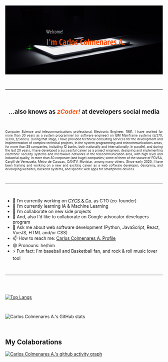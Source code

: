 ![zCoder Banner!](assets/img/miBanner.png)

<br>

---

<br>

### <div style="text-align:center"><h3>...also knows as<span style="color:#ff4c00"> _zCoder!_ </span>at developers social media</div>

<br>

<p style="text-align:justify; font-size:10px">
          Computer Science and telecommunications professional. Electronic Engineer, 1981. I have worked for more than 30 years as a system programmer (or software engineer) on IBM Mainframe systems (s/370, s/390, z/Series). During that stage, I have provided technical consulting services for the development and implementation of complex technical projects, in the system programming and telecommunications areas, for more than 25 companies, including 12 banks, both nationally and internationally. In parallel, and during the last 20 years, I have developed a successful career as a project engineer; designing and implementing electronic security systems and microwave networks in the telecommunication area, with high level and industrial quality, in more than 30 corporate (and huge) companies; some of them of the stature of PDVSA, Cargill de Venezuela, Metro de Caracas, CANTV, Movistar, among many others.  Since
          early 2020, I have been training and working on a new and exciting career as a web software developer; designing, and developing websites, backend systems, and specific web apps for smartphone devices.
</p>

<br>

---

<br>

- 🔭 I’m currently working on [CYCS & Co.](https://cycs.netlify.app "CYCS Ingeniería e Instalaciones") as CTO (co-founder)
- 🌱 I’m currently learning IA & Machine Learning
- 👯 I’m collaborate on new side projects
- 👯 And, also I'd like to collaborate on Google advocator developers program
- 💬 Ask me about web software development (Python, JavaScript, React, VueJS, HTML and/or CSS)
- 📫 How to reach me: [Carlos Colmenares A. Profile](https://carlos-colmenares-a.netlify.app "https://carlos-colmenares-a.netlify.app")
- 😄 Pronouns: he/him
- ⚡ Fun fact: I'm baseball and Basketball fan, and rock & roll music lover too!

<br>

---

<br>
<br>

[![Top Langs](https://github-readme-stats.vercel.app/api/top-langs/?username=cycscarlos&&langs_count=8&theme=vue-dark)](https://github.com/cycscarlos/github-readme-stats)

<br>

![Carlos Colmenares A.'s GitHub stats](https://github-readme-stats.vercel.app/api?username=cycscarlos&show_icons=true&theme=vue-dark&hide=stars,prs)

<br>

## My Colaborations

[![Carlos Colmenares A.'s github activity graph](https://activity-graph.herokuapp.com/graph?username=cycscarlos&theme=react-dark)](https://github.com/cycscarlos/github-readme-activity-graph)

<br>
